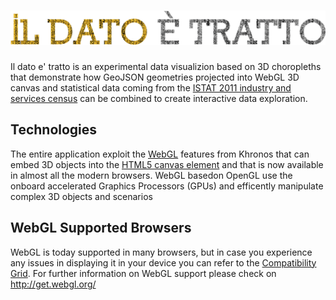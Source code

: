 ![il dato e' tratto](https://raw.githubusercontent.com/sciamlab/istat/master/img/ildatoetratto.png)
==================
Il dato e' tratto is an experimental data visualizion based on 3D choropleths that demonstrate how
GeoJSON geometries projected into WebGL 3D canvas and statistical data coming from the [ISTAT 2011 industry and services census][#1] 
can be combined to create interactive data exploration.


Technologies
------------
The entire application exploit the [WebGL][#2] features from Khronos that can embed 3D objects into the [HTML5 canvas element](http://www.w3.org/html/wg/drafts/html/master/scripting-1.html#the-canvas-element)
and that is now available in almost all the modern browsers.
WebGL basedon OpenGL use the onboard accelerated Graphics Processors (GPUs) and efficently manipulate complex 3D objects and scenarios

WebGL Supported Browsers
-------------------------
WebGL is today supported in many browsers, but in case you experience any issues in displaying it in your device you can refer to the [Compatibility Grid][#3].
For further information on WebGL support please check on http://get.webgl.org/




[#1]: http://censimentoindustriaeservizi.istat.it/ "Censimento Industria e Servizi ISTAT 2011"
[#2]: http://www.khronos.org/webgl/wiki/Main_Page "WebGL wiki at Khronos"
[#3]: http://caniuse.com/webgl "Can I use WebGL and 3D Canvas graphics?"


